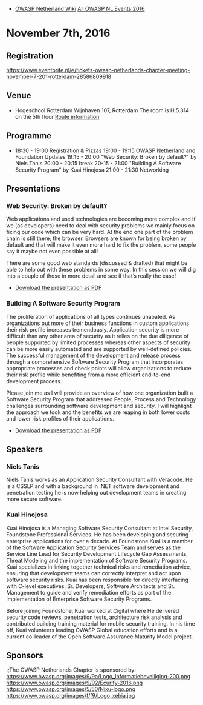   - [OWASP Netherland Wiki](Netherlands "wikilink")
    [All OWASP NL Events
    2016](Netherlands_Previous_Events_2016 "wikilink")

# November 7th, 2016

## Registration

<https://www.eventbrite.nl/e/tickets-owasp-netherlands-chapter-meeting-november-7-201-rotterdam-28586809918>

## Venue

  - Hogeschool Rotterdam
    Wijnhaven 107, Rotterdam
    The room is H.5.314 on the 5th floor
    [Route
    information](https://www.hogeschoolrotterdam.nl/hogeschool/locaties/wijnhaven-61/)

## Programme

  -
    18:30 - 19:00 Registration & Pizzas
    19:00 - 19:15 OWASP Netherland and Foundation Updates
    19:15 - 20:00 "Web Security: Broken by default?" by Niels Tanis
    20:00 - 20:15 break
    20-15 - 21:00 "Building A Software Security Program" by Kuai
    Hinojosa
    21:00 - 21:30 Networking

## Presentations

### Web Security: Broken by default?

Web applications and used technologies are becoming more complex and if
we (as developers) need to deal with security problems we mainly focus
on fixing our code which can be very hard. At the end one part of the
problem chain is still there; the browser. Browsers are known for being
broken by default and that will make it even more hard to fix the
problem, some people say it maybe not even possible at all\!

There are some good web standards (discussed & drafted) that might be
able to help out with these problems in some way. In this session we
will dig into a couple of those in more detail and see if that’s really
the case\!

  -
    [Download the presentation as
    PDF](Media:Web_Security_-_Broken_By_Default_-_Niels_Tanis.pdf "wikilink")

### Building A Software Security Program

The proliferation of applications of all types continues unabated. As
organizations put more of their business functions in custom
applications their risk profile increases tremendously. Application
security is more difficult than any other area of security as it relies
on the due diligence of people supported by limited processes whereas
other aspects of security can be more easily automated and are supported
by well-defined policies. The successful management of the development
and release process through a comprehensive Software Security Program
that incorporates appropriate processes and check points will allow
organizations to reduce their risk profile while benefiting from a more
efficient end-to-end development process.

Please join me as I will provide an overview of how one organization
built a Software Security Program that addressed People, Process and
Technology challenges surrounding software development and security. I
will highlight the approach we took and the benefits we are reaping in
both lower costs and lower risk profiles of their applications.

  -
    [Download the presentation as
    PDF](Media:FS_Building_a_Sofware_Security_Program.pdf "wikilink")

## Speakers

### Niels Tanis

Niels Tanis works as an Application Security Consultant with Veracode.
He is a CSSLP and with a background in .NET software development and
penetration testing he is now helping out development teams in creating
more secure software.

### Kuai Hinojosa

Kuai Hinojosa is a Managing Software Security Consultant at Intel
Security, Foundstone Professional Services. He has been developing and
securing enterprise applications for over a decade. At Foundstone Kuai
is a member of the Software Application Security Services Team and
serves as the Service Line Lead for Security Development Lifecycle Gap
Assessments, Threat Modeling and the implementation of Software Security
Programs. Kuai specializes in linking together technical risks and
remediation advice, ensuring that development teams can correctly
interpret and act upon software security risks. Kuai has been
responsible for directly interfacing with C-level executives, Sr.
Developers, Software Architects and Sr. Management to guide and verify
remediation efforts as part of the implementation of Enterprise Software
Security Programs.

Before joining Foundstone, Kuai worked at Cigital where He delivered
security code reviews, penetration tests, architecture risk analysis and
contributed building training material for mobile security training. In
his time off, Kuai volunteers leading OWASP Global education efforts and
is a current co-leader of the Open Software Assurance Maturity Model
project.

## Sponsors

:;The OWASP Netherlands Chapter is sponsored by:
[<https://www.owasp.org/images/9/9a/Logo_Informatiebeveiliging-200.png>](https://informatiebeveiliging.nl/)
[<https://www.owasp.org/images/9/92/Ecurify-2016.png>](http://www.securify.nl)
[<https://www.owasp.org/images/5/50/Nixu-logo.png>](https://www.nixu.com/en/nixubenelux)
[<https://www.owasp.org/images/f/f9/Logo_xebia.jpg>](https://xebia.com/agile-security-risk-management)
